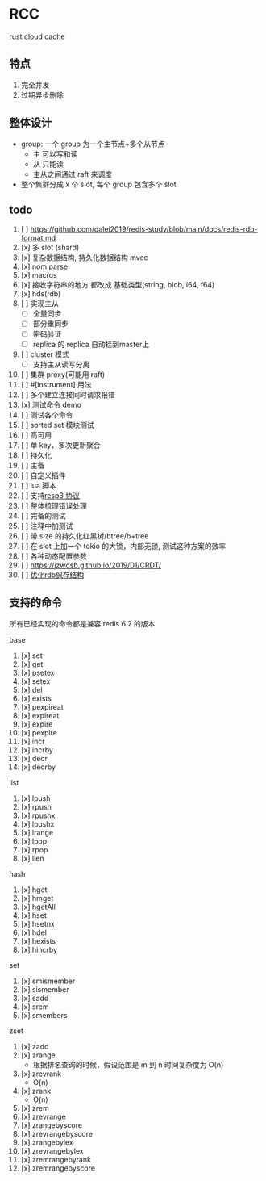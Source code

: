 # RCC

rust cloud cache

## 特点

1. 完全并发
1. 过期异步删除

## 整体设计

- group: 一个 group 为一个主节点+多个从节点
  - 主 可以写和读
  - 从 只能读
  - 主从之间通过 raft 来调度
- 整个集群分成 x 个 slot, 每个 group 包含多个 slot

## todo

1. [ ] https://github.com/dalei2019/redis-study/blob/main/docs/redis-rdb-format.md
1. [x] 多 slot (shard)
1. [x] 复杂数据结构, 持久化数据结构 mvcc
1. [x] nom parse
1. [x] macros
1. [x] 接收字符串的地方 都改成 基础类型(string, blob, i64, f64)
1. [x] hds(rdb)
1. [ ] 实现主从
   - [ ] 全量同步
   - [ ] 部分重同步
   - [ ] 密码验证
   - [ ] replica 的 replica 自动挂到master上
1. [ ] cluster 模式
   - [ ] 支持主从读写分离
1. [ ] 集群 proxy(可能用 raft)
1. [ ] #[instrument] 用法
1. [ ] 多个建立连接同时请求报错
1. [x] 测试命令 demo
1. [ ] 测试各个命令
1. [ ] sorted set 模块测试
1. [ ] 高可用
1. [ ] 单 key，多次更新聚合
1. [ ] 持久化
1. [ ] 主备
1. [ ] 自定义插件
1. [ ] lua 脚本
1. [ ] 支持[resp3 协议](https://www.zeekling.cn/articles/2021/01/10/1610263628832.html)
1. [ ] 整体梳理错误处理
1. [ ] 完备的测试
1. [ ] 注释中加测试
1. [ ] 带 size 的持久化红黑树/btree/b+tree
1. [ ] 在 slot 上加一个 tokio 的大锁，内部无锁, 测试这种方案的效率
1. [ ] 各种动态配置参数
1. [ ] <https://jzwdsb.github.io/2019/01/CRDT/>
1. [ ] [优化rdb保存结构](https://github.com/dalei2019/redis-study/blob/main/docs/redis-rdb-format.md) 

## 支持的命令

所有已经实现的命令都是兼容 redis 6.2 的版本

base

1. [x] set
1. [x] get
1. [x] psetex
1. [x] setex
1. [x] del
1. [x] exists
1. [x] pexpireat
1. [x] expireat
1. [x] expire
1. [x] pexpire
1. [x] incr
1. [x] incrby
1. [x] decr
1. [x] decrby

list

1. [x] lpush
1. [x] rpush
1. [x] rpushx
1. [x] lpushx
1. [x] lrange
1. [x] lpop
1. [x] rpop
1. [x] llen

hash

1. [x] hget
1. [x] hmget
1. [x] hgetAll
1. [x] hset
1. [x] hsetnx
1. [x] hdel
1. [x] hexists
1. [x] hincrby

set

1. [x] smismember
1. [x] sismember
1. [x] sadd
1. [x] srem
1. [x] smembers

zset

1. [x] zadd
1. [x] zrange
   - 根据排名查询的时候，假设范围是 m 到 n 时间复杂度为 O(n)
1. [x] zrevrank
   - O(n)
1. [x] zrank
   - O(n)
1. [x] zrem
1. [x] zrevrange
1. [x] zrangebyscore
1. [x] zrevrangebyscore
1. [x] zrangebylex
1. [x] zrevrangebylex
1. [x] zremrangebyrank
1. [x] zremrangebyscore
